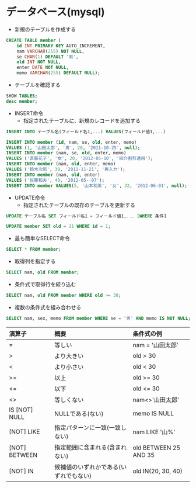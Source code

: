 # データベース(mysql)

- 新規のテーブルを作成する

``` sql
CREATE TABLE member (
	id INT PRIMARY KEY AUTO_INCREMENT,
	nam VARCHAR(255) NOT NULL,
	se CHAR(1) DEFAULT '男',
	old INT NOT NULL,
	enter DATE NOT NULL,
	memo VARCHAR(255) DEFAULT NULL);
```
- テーブルを確認する

``` sql
SHOW TABLES;
desc member;
```
- INSERT命令
	- 指定されたテーブルに、新規のレコードを追加する

``` sql
INSERT INTO テーブル名(フィールド名1,...) VALUES(フィールド値1,...)
```
``` sql
INSERT INTO member (id, nam, se, old, enter, memo)
VALUES (1, '山田太郎', '男', 20, '2011-10-25', null);
INSERT INTO member (nam, se, old, enter, memo)
VALUES ('斎藤花子', '女', 20, '2012-05-10', '紹介割引適用');
INSERT INTO member (nam, old, enter, memo)
VALUES ('鈴木次郎', 30, '2011-11-21', '再入力');
INSERT INTO member (nam, old, enter)
VALUES ('佐藤和夫', 40, '2012-05--07');
INSERT INTO member VALUES(5, '山本和美', '女', 32, '2012-06-01', null);
```

- UPDATE命令
	- 指定されたテーブルの既存のテーブルを更新する

``` sql
UPDATE テーブル名 SET フィールド名1 = フィールド値1,... [WHERE 条件]
```

``` sql
UPDATE member SET old = 21 WHERE id = 1;
```

- 最も簡単なSELECT命令

``` sql
SELECT * FROM member;
```

- 取得列を指定する

``` sql
SELECT nam, old FROM member;
```

- 条件式で取得行を絞り込む

``` sql
SELECT nam, old FROM member WHERE old >= 30;
```

- 複数の条件式を組み合わせる

``` sql
SELECT nam, sex, memo FROM member WHERE se = '男' AND memo IS NOT NULL;
```

| 演算子 | 概要 | 条件式の例 |
|:-------|:-----|:----------|
|=|等しい|nam = '山田太郎'|
|>|より大きい|old > 30|
|<|より小さい|old < 30|
|>=|以上|old >= 30|
|<=|以下|old <= 30|
|<>|等しくない|nam<>'山田太郎'|
|IS [NOT] NULL|NULLである(ない)|memo IS NULL|
|[NOT] LIKE|指定パターンに一致(一致しない)|nam LIKE '山%'|
|[NOT] BETWEEN|指定範囲に含まれる(含まれない)|old BETWEEN 25 AND 35|
|[NOT] IN|候補値のいずれかである(いずれでもない)|old IN(20, 30, 40)|